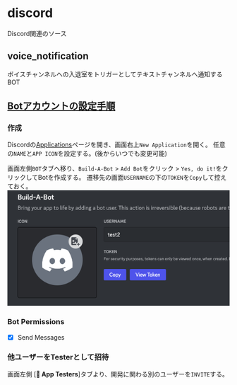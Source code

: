 # discord

Discord関連のソース
<!--  -->
## voice_notification

ボイスチャンネルへの入退室をトリガーとしてテキストチャンネルへ通知するBOT

## [Botアカウントの設定手順](https://discordpy.readthedocs.io/ja/latest/discord.html)

### 作成

Discordの[Applications](https://discord.com/developers/applications)ページを開き、画面右上`New Application`を開く。
任意の`NAME`と`APP ICON`を設定する。(後からいつでも変更可能)

画面左側`BOT`タブへ移り、`Build-A-Bot` > `Add Bot`をクリック > `Yes, do it!`をクリックしてBotを作成する。
遷移先の画面`USERNAME`の下の`TOKEN`を`Copy`して控えておく。
![TOKEN](/img/create01.png)

### Bot Permissions

- [x] Send Messages

### 他ユーザーをTesterとして招待

画面左側 [**🙋 App Testers**]タブより、開発に関わる別のユーザーを`INVITE`する。
